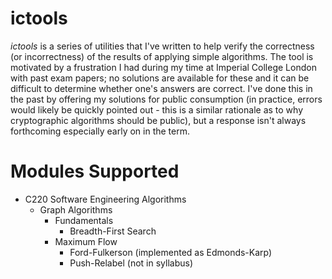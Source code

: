 # ictools

*ictools* is a series of utilities that I've written to help verify the correctness (or incorrectness) of the results of applying simple algorithms. The tool is motivated by a frustration I had during my time at Imperial College London with past exam papers; no solutions are available for these and it can be difficult to determine whether one's answers are correct. I've done this in the past by offering my solutions for public consumption (in practice, errors would likely be quickly pointed out - this is a similar rationale as to why cryptographic algorithms should be public), but a response isn't always forthcoming especially early on in the term.

# Modules Supported

- C220 Software Engineering Algorithms
  - Graph Algorithms
    - Fundamentals
      - Breadth-First Search
    - Maximum Flow
      - Ford-Fulkerson (implemented as Edmonds-Karp)
      - Push-Relabel (not in syllabus)

